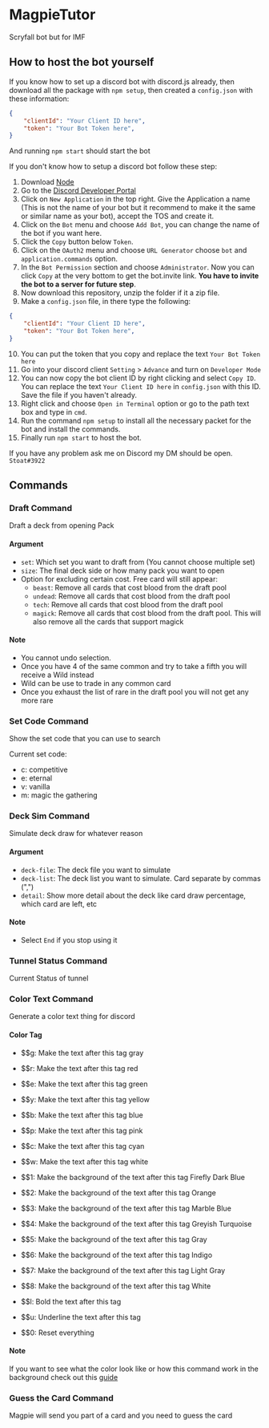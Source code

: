# MagpieTutor
Scryfall bot but for IMF

## How to host the bot yourself
If you know how to set up a discord bot with discord.js already, then download all the package with `npm setup`, then created a `config.json` with these information: 
```json
{
    "clientId": "Your Client ID here",
    "token": "Your Bot Token here",
}
```
And running `npm start` should start the bot

If you don't know how to setup a discord bot follow these step:
1. Download [Node](https://nodejs.org/en/)
2. Go to the [Discord Developer Portal](https://discord.com/developers/applications)
3. Click on `New Application` in the top right. Give the Application a name (This is not the name of your bot but it recommend to make it the same or similar name as your bot), accept the TOS and create it.
4. Click on the `Bot` menu and choose `Add Bot`, you can change the name of the bot if you want here.
5. Click the `Copy` button below `Token`.
6. Click on the `OAuth2` menu and choose `URL Generator` choose `bot` and `application.commands` option.
7. In the `Bot Permission` section and choose `Administrator`. Now you can click `Copy` at the very bottom to get the bot.invite link. **You have to invite the bot to a server for future step**.
8. Now download this repository, unzip the folder if it a zip file.
9. Make a `config.json` file, in there type the following: 
```json
{
    "clientId": "Your Client ID here",
    "token": "Your Bot Token here",
}
```
10. You can put the token that you copy and replace the text `Your Bot Token here`
11. Go into your discord client `Setting` > `Advance` and turn on `Developer Mode`
12. You can now copy the bot client ID by right clicking and select `Copy ID`. You can replace the text `Your Client ID here` in `config.json` with this ID. Save the file if you haven't already. 
13. Right click and choose `Open in Terminal` option or go to the path text box and type in `cmd`.
14. Run the command `npm setup` to install all the necessary packet for the bot and install the commands.
15. Finally run `npm start` to host the bot.

If you have any problem ask me on Discord my DM should be open. `Stoat#3922`

## Commands

### Draft Command
Draft a deck from opening Pack

#### Argument
- `set`: Which set you want to draft from (You cannot choose multiple set)
- `size`: The final deck side or how many pack you want to open
- Option for excluding certain cost. Free card will still appear:
    - `beast`: Remove all cards that cost blood from the draft pool
    - `undead`: Remove all cards that cost blood from the draft pool
    - `tech`: Remove all cards that cost blood from the draft pool
    - `magick`: Remove all cards that cost blood from the draft pool. This will also remove all the cards that support magick
  
#### Note
- You cannot undo selection. 
- Once you have 4 of the same common and try to take a fifth you will receive a Wild instead 
- Wild can be use to trade in any common card
- Once you exhaust the list of rare in the draft pool you will not get any more rare

### Set Code Command
Show the set code that you can use to search

Current set code:
- c: competitive
- e: eternal
- v: vanilla
- m: magic the gathering

### Deck Sim Command
Simulate deck draw for whatever reason

#### Argument
- `deck-file`: The deck file you want to simulate
- `deck-list`: The deck list you want to simulate. Card separate by commas (",")
- `detail`: Show more detail about the deck like card draw percentage, which card are left, etc

#### Note
- Select `End` if you stop using it

### Tunnel Status Command
Current Status of tunnel

### Color Text Command
Generate a color text thing for discord

#### Color Tag
- $$g: Make the text after this tag gray
- $$r: Make the text after this tag red
- $$e: Make the text after this tag green
- $$y: Make the text after this tag yellow
- $$b: Make the text after this tag blue
- $$p: Make the text after this tag pink
- $$c: Make the text after this tag cyan
- $$w: Make the text after this tag white

- $$1: Make the background of the text after this tag Firefly Dark Blue
- $$2: Make the background of the text after this tag Orange
- $$3: Make the background of the text after this tag Marble Blue
- $$4: Make the background of the text after this tag Greyish Turquoise
- $$5: Make the background of the text after this tag Gray
- $$6: Make the background of the text after this tag Indigo
- $$7: Make the background of the text after this tag Light Gray
- $$8: Make the background of the text after this tag White

- $$l: Bold the text after this tag
- $$u: Underline the text after this tag

- $$0: Reset everything

#### Note
If you want to see what the color look like or how this command work in the background check out this [guide](https://gist.github.com/kkrypt0nn/a02506f3712ff2d1c8ca7c9e0aed7c06)

### Guess the Card Command
Magpie will send you part of a card and you need to guess the card